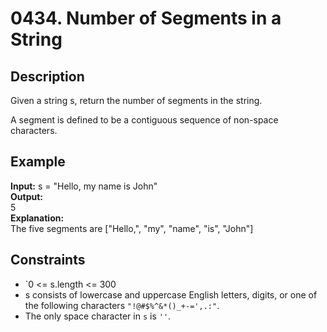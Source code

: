# 0434. Number of Segments in a String

## Description

Given a string s, return the number of segments in the string.

A segment is defined to be a contiguous sequence of non-space characters.

## Example

**Input:**
s = "Hello, my name is John"
<br>
**Output:**
<br>
5
<br>
**Explanation:**
<br>
The five segments are ["Hello,", "my", "name", "is", "John"]

## Constraints

- `0 <= s.length <= 300
- s consists of lowercase and uppercase English letters, digits, or one of the following characters `"!@#$%^&*()_+-=',.:"`.
- The only space character in `s` is `''`.

